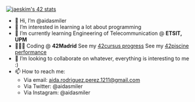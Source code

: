 [![jaeskim's 42 stats](https://badge42.herokuapp.com/api/stats/airodrig?privacyEmail=true)](https://github.com/JaeSeoKim/badge42)
- 👋 Hi, I’m @aidasmiler
- 👀 I’m interested in learning a lot about programming
- 🌱 I’m currently learning Engineering of Telecommunication @ **ETSIT, UPM** 
- 👩🏻‍💻 Coding @ **42Madrid**
  See my [42cursus progress](https://github.com/aidasmiler/42cursus)
  See my [42piscine performance](https://github.com/aidasmiler/42Piscine)
- 💞️ I’m looking to collaborate on whatever, everything is interesting to me :)
- 📫 How to reach me: 
  - Via email: aida.rodriguez.perez.1211@gmail.com
  - Via Twitter: @aidasmiler
  - Via Instagram: @aidasmiler
 
<!---
aidasmiler/aidasmiler is a ✨ special ✨ repository because its `README.md` (this file) appears on your GitHub profile.
You can click the Preview link to take a look at your changes.
--->
